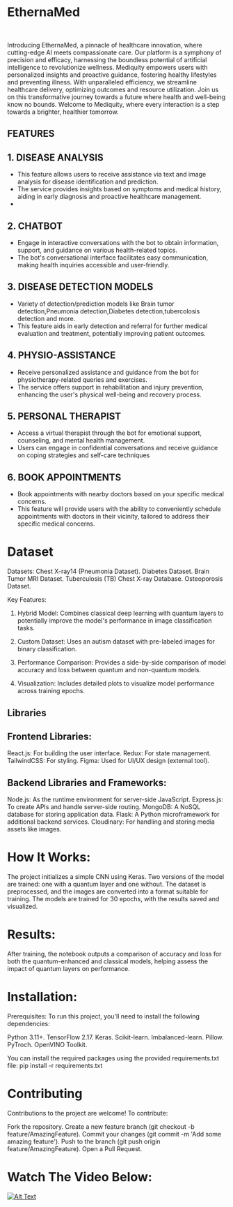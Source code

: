 # EthernaMed 



<!-- END doctoc generated TOC please keep comment here to allow auto update -->
<br>



<p>Introducing EthernaMed, a pinnacle of healthcare innovation, where cutting-edge AI meets compassionate care. Our platform is a symphony of precision and efficacy, harnessing the boundless potential of artificial intelligence to revolutionize wellness. Mediquity empowers users with personalized insights and proactive guidance, fostering healthy lifestyles and preventing illness. With unparalleled efficiency, we streamline healthcare delivery, optimizing outcomes and resource utilization. Join us on this transformative journey towards a future where health and well-being know no bounds. Welcome to Mediquity, where every interaction is a step towards a brighter, healthier tomorrow.</p>


## FEATURES

## 1. DISEASE ANALYSIS

   - This feature allows users to receive assistance via text and image analysis for disease identification and prediction.
   - The service provides insights based on symptoms and medical history, aiding in early diagnosis and proactive healthcare management.
   - 

## 2. CHATBOT

   - Engage in interactive conversations with the bot to obtain information, support, and guidance on various health-related topics.
   - The bot's conversational interface facilitates easy communication, making health inquiries accessible and user-friendly.

## 3. DISEASE DETECTION MODELS

   - Variety of detection/prediction models like Brain tumor detection,Pneumonia detection,Diabetes detection,tubercolosis detection and more.
   - This feature aids in early detection and referral for further medical evaluation and treatment, potentially improving patient outcomes.

## 4. PHYSIO-ASSISTANCE

   - Receive personalized assistance and guidance from the bot for physiotherapy-related queries and exercises.
   - The service offers support in rehabilitation and injury prevention, enhancing the user's physical well-being and recovery process.

## 5. PERSONAL THERAPIST

   - Access a virtual therapist through the bot for emotional support, counseling, and mental health management.
   - Users can engage in confidential conversations and receive guidance on coping strategies and self-care techniques


## 6. BOOK APPOINTMENTS
   - Book appointments with nearby doctors based on your specific medical concerns.
   - This feature will provide users with the ability to conveniently schedule appointments with doctors in their vicinity, tailored to address their specific medical concerns.


# Dataset
Datasets:
Chest X-ray14 (Pneumonia Dataset).
Diabetes Dataset.
Brain Tumor MRI Dataset.
Tuberculosis (TB) Chest X-ray Database.
Osteoporosis Dataset.


Key Features:
1. Hybrid Model: Combines classical deep learning with quantum layers to potentially improve the model's performance in image classification tasks.

2. Custom Dataset: Uses an autism dataset with pre-labeled images for binary classification.

3. Performance Comparison: Provides a side-by-side comparison of model accuracy and loss between quantum and non-quantum models.

4. Visualization: Includes detailed plots to visualize model performance across training epochs.

## Libraries

## Frontend Libraries:
React.js: For building the user interface.
Redux: For state management.
TailwindCSS: For styling.
Figma: Used for UI/UX design (external tool).
## Backend Libraries and Frameworks:
Node.js: As the runtime environment for server-side JavaScript.
Express.js: To create APIs and handle server-side routing.
MongoDB: A NoSQL database for storing application data.
Flask: A Python microframework for additional backend services.
Cloudinary: For handling and storing media assets like images.

# How It Works:
The project initializes a simple CNN using Keras. Two versions of the model are trained: one with a quantum layer and one without.
The dataset is preprocessed, and the images are converted into a format suitable for training.
The models are trained for 30 epochs, with the results saved and visualized.

# Results:
After training, the notebook outputs a comparison of accuracy and loss for both the quantum-enhanced and classical models, helping assess the impact of quantum layers on performance.

# Installation:

Prerequisites: To run this project, you'll need to install the following dependencies:

Python 3.11+.
TensorFlow 2.17.
Keras.
Scikit-learn.
Imbalanced-learn.
Pillow.
PyTroch.
OpenVINO Toolkit.

You can install the required packages using the provided requirements.txt file: pip install -r requirements.txt

# Contributing
Contributions to the project are welcome! To contribute:

Fork the repository.
Create a new feature branch (git checkout -b feature/AmazingFeature).
Commit your changes (git commit -m 'Add some amazing feature').
Push to the branch (git push origin feature/AmazingFeature).
Open a Pull Request.

# Watch The Video Below:
[![Alt Text](https://github.com/user-attachments/assets/0037f8ab-dacd-4c11-bb16-784a53432a40)]([https://www.youtube.com/watch?v=YOUR_VIDEO_ID](https://youtu.be/fsfGnpKZYOk))



